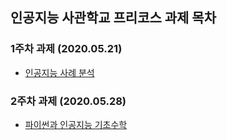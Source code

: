 ## 인공지능 사관학교 프리코스 과제 목차

### 1주차 과제 (2020.05.21)
- [인공지능 사례 분석](https://github.com/ode1ay/GJAI/blob/master/GJAI_week1.ipynb)
### 2주차 과제 (2020.05.28)
- [파이썬과 인공지능 기초수학](https://github.com/ode1ay/GJAI/blob/master/GJAI_week2.ipynb)
